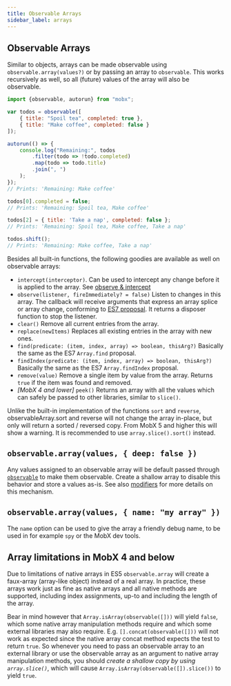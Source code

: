 ```yaml
---
title: Observable Arrays
sidebar_label: arrays
---
```


<div id='codefund' ></div>

## Observable Arrays

Similar to objects, arrays can be made observable using `observable.array(values?)` or by passing an array to `observable`.
This works recursively as well, so all (future) values of the array will also be observable.

```javascript
import {observable, autorun} from "mobx";

var todos = observable([
	{ title: "Spoil tea", completed: true },
	{ title: "Make coffee", completed: false }
]);

autorun(() => {
	console.log("Remaining:", todos
		.filter(todo => !todo.completed)
		.map(todo => todo.title)
		.join(", ")
	);
});
// Prints: 'Remaining: Make coffee'

todos[0].completed = false;
// Prints: 'Remaining: Spoil tea, Make coffee'

todos[2] = { title: 'Take a nap', completed: false };
// Prints: 'Remaining: Spoil tea, Make coffee, Take a nap'

todos.shift();
// Prints: 'Remaining: Make coffee, Take a nap'
```



Besides all built-in functions, the following goodies are available as well on observable arrays:

* `intercept(interceptor)`. Can be used to intercept any change before it is applied to the array. See [observe & intercept](observe.md)
* `observe(listener, fireImmediately? = false)` Listen to changes in this array. The callback will receive arguments that express an array splice or array change, conforming to [ES7 proposal](https://developer.mozilla.org/en-US/docs/Web/JavaScript/Reference/Global_Objects/Array/observe). It returns a disposer function to stop the listener.
* `clear()` Remove all current entries from the array.
* `replace(newItems)` Replaces all existing entries in the array with new ones.
* `find(predicate: (item, index, array) => boolean, thisArg?)` Basically the same as the ES7 `Array.find` proposal.
* `findIndex(predicate: (item, index, array) => boolean, thisArg?)` Basically the same as the ES7 `Array.findIndex` proposal.
* `remove(value)` Remove a single item by value from the array. Returns `true` if the item was found and removed.
* _[MobX 4 and lower]_ `peek()` Returns an array with all the values which can safely be passed to other libraries, similar to `slice()`.

Unlike the built-in implementation of the functions `sort` and `reverse`, observableArray.sort and reverse  will not change the array in-place, but only will return a sorted / reversed copy. From MobX 5 and higher this will show a warning. It is recommended to use `array.slice().sort()` instead.

## `observable.array(values, { deep: false })`

Any values assigned to an observable array will be default passed through [`observable`](observable.md) to make them observable.
Create a shallow array to disable this behavior and store a values as-is. See also [modifiers](modifiers.md) for more details on this mechanism.

## `observable.array(values, { name: "my array" })`

The `name` option can be used to give the array a friendly debug name, to be used in for example `spy` or the MobX dev tools.

## Array limitations in MobX 4 and below

Due to limitations of native arrays in ES5 `observable.array` will create a faux-array (array-like object) instead of a real array.
In practice, these arrays work just as fine as native arrays and all native methods are supported, including index assignments, up-to and including the length of the array. 

Bear in mind however that `Array.isArray(observable([]))` will yield `false`, which some native array manipulation methods require and which some external libraries may also require. 
E.g. `[].concat(observable([]))` will not work as expected since the native array concat method expects the test to return `true`. 
So whenever you need to pass an observable array to an external library or use the observable array as an argument to native array manipulation methods, you should _create a shallow copy by using `array.slice()`_, which will cause `Array.isArray(observable([]).slice())` to yield `true`.
